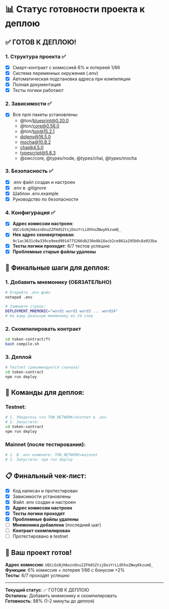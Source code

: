 # 📊 Статус готовности проекта к деплою

## ✅ ГОТОВ К ДЕПЛОЮ!

### 1. Структура проекта ✅
- [x] Смарт-контракт с комиссией 6% и лотереей 1/66
- [x] Система переменных окружения (.env)
- [x] Автоматическая подстановка адреса при компиляции
- [x] Полная документация
- [x] Тесты логики работают

### 2. Зависимости ✅
- [x] Все npm пакеты установлены:
  - @ton/blueprint@0.20.0
  - @ton/core@0.56.0
  - @ton/ton@15.2.1
  - dotenv@16.5.0
  - mocha@10.8.2
  - chai@4.5.0
  - typescript@5.8.3
  - @swc/core, @types/node, @types/chai, @types/mocha

### 3. Безопасность ✅
- [x] .env файл создан и настроен
- [x] .env в .gitignore
- [x] Шаблон .env.example
- [x] Руководство по безопасности

### 4. Конфигурация ✅
- [x] **Адрес комиссии настроен**: `UQCcGsNjHAoznOnu2ZFHdSZtsjDosYrLLOhhoZWwyKkzumQ_`
- [x] **Hex адрес сконвертирован**: `9c1ac3631c0a339ce9eed9914775266db230e8b18acb2ce861a195b0c8a933ba`
- [x] **Тесты логики проходят**: 6/7 тестов успешно
- [x] **Проблемные старые файлы удалены**

## 🎯 Финальные шаги для деплоя:

### 1. Добавить мнемонику (ОБЯЗАТЕЛЬНО)
```bash
# Откройте .env файл
notepad .env

# Замените строку:
DEPLOYMENT_MNEMONIC="word1 word2 word3 ... word24"
# На вашу реальную мнемонику из 24 слов
```

### 2. Скомпилировать контракт
```bash
cd token-contract/ft
bash compile.sh
```

### 3. Деплой
```bash
# Testnet (рекомендуется сначала)
cd token-contract
npm run deploy
```

## 🚀 Команды для деплоя:

### Testnet:
```bash
# 1. Убедитесь что TON_NETWORK=testnet в .env
# 2. Запустите:
cd token-contract
npm run deploy
```

### Mainnet (после тестирования):
```bash
# 1. В .env измените: TON_NETWORK=mainnet
# 2. Запустите: npm run deploy
```

## 📋 Финальный чек-лист:

- [x] Код написан и протестирован
- [x] Зависимости установлены
- [x] Файл .env создан и настроен
- [x] **Адрес комиссии настроен**
- [x] **Тесты логики проходят**
- [x] **Проблемные файлы удалены**
- [ ] **Мнемоника добавлена** (последний шаг)
- [ ] **Контракт скомпилирован**
- [ ] Протестировано в testnet

## 🎉 Ваш проект готов!

**Адрес комиссии**: `UQCcGsNjHAoznOnu2ZFHdSZtsjDosYrLLOhhoZWwyKkzumQ_`  
**Функции**: 6% комиссия + лотерея 1/66 с бонусом +2%  
**Тесты**: 6/7 проходят успешно  

---

**Текущий статус**: ✅ ГОТОВ К ДЕПЛОЮ  
**Осталось**: Добавить мнемонику и скомпилировать  
**Готовность**: 98% (1-2 минуты до деплоя) 